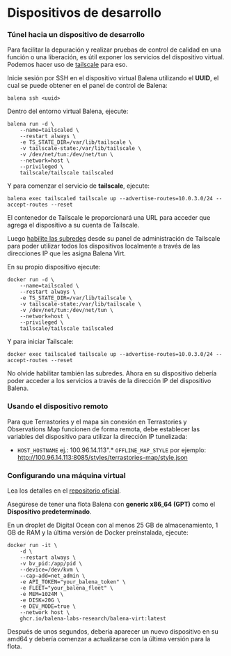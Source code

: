# Dispositivos de desarrollo

### Túnel hacia un dispositivo de desarrollo

Para facilitar la depuración y realizar pruebas de control de calidad en una función o una liberación, es útil exponer los servicios del dispositivo virtual. Podemos hacer uso de [tailscale](https://tailscale.com) para eso.

Inicie sesión por SSH en el dispositivo virtual Balena utilizando el **UUID**, el cual se puede obtener en el panel de control de Balena:

`balena ssh <uuid>`

Dentro del entorno virtual Balena, ejecute:

```
balena run -d \
    --name=tailscaled \
    --restart always \
    -e TS_STATE_DIR=/var/lib/tailscale \
    -v tailscale-state:/var/lib/tailscale \
    -v /dev/net/tun:/dev/net/tun \
    --network=host \
    --privileged \
    tailscale/tailscale tailscaled
```

Y para comenzar el servicio de **tailscale**, ejecute:

```
balena exec tailscaled tailscale up --advertise-routes=10.0.3.0/24 --accept-routes --reset
```

El contenedor de Tailscale le proporcionará una URL para acceder que agrega el dispositivo a su cuenta de Tailscale.

Luego [habilite las subredes](https://tailscale.com/kb/1019/subnets/#step-3-enable-subnet-routes-from-the-admin-console) desde su panel de administración de Tailscale para poder utilizar todos los dispositivos localmente a través de las direcciones IP que les asigna Balena Virt.

En su propio dispositivo ejecute:

```
docker run -d \
    --name=tailscaled \
    --restart always \
    -e TS_STATE_DIR=/var/lib/tailscale \
    -v tailscale-state:/var/lib/tailscale \
    -v /dev/net/tun:/dev/net/tun \
    --network=host \
    --privileged \
    tailscale/tailscale tailscaled
```

Y para iniciar Tailscale:

```
docker exec tailscaled tailscale up --advertise-routes=10.0.3.0/24 --accept-routes --reset
```

No olvide habilitar también las subredes. Ahora en su dispositivo debería poder acceder a los servicios a través de la dirección IP del dispositivo Balena.

### Usando el dispositivo remoto

Para que Terrastories y el mapa sin conexión en Terrastories y Observations Map funcionen de forma remota, debe establecer las variables del dispositivo para utilizar la dirección IP tunelizada:

* `HOST_HOSTNAME` ej.: 100.96.14.113".* `OFFLINE_MAP_STYLE` por ejemplo: http://100.96.14.113:8085/styles/terrastories-map/style.json

### Configurando una máquina virtual

Lea los detalles en el [repositorio oficial](https://github.com/balena-labs-research/balena-virt).

Asegúrese de tener una flota Balena con **generic x86\_64 (GPT)** como el **Dispositivo predeterminado**.

En un droplet de Digital Ocean con al menos 25 GB de almacenamiento, 1 GB de RAM y la última versión de Docker preinstalada, ejecute:

```
docker run -it \
    -d \
    --restart always \
    -v bv_pid:/app/pid \
    --device=/dev/kvm \
    --cap-add=net_admin \
    -e API_TOKEN="your_balena_token" \
    -e FLEET="your_balena_fleet" \
    -e MEM=1024M \
    -e DISK=20G \
    -e DEV_MODE=true \
    --network host \
    ghcr.io/balena-labs-research/balena-virt:latest
```

Después de unos segundos, debería aparecer un nuevo dispositivo en su amd64 y debería comenzar a actualizarse con la última versión para la flota.